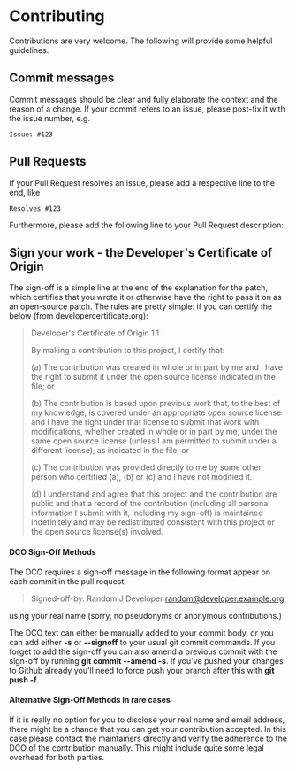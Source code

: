 # Contributing

Contributions are very welcome. The following will provide some helpful guidelines.

## Commit messages

Commit messages should be clear and fully elaborate the context and the reason of a change.
If your commit refers to an issue, please post-fix it with the issue number, e.g.

```
Issue: #123
```

## Pull Requests

If your Pull Request resolves an issue, please add a respective line to the end, like

```
Resolves #123
```

Furthermore, please add the following line to your Pull Request description:

##  Sign your work - the Developer's Certificate of Origin
The sign-off is a simple line at the end of the explanation for the patch, which certifies that you wrote it or otherwise have the right to pass it on as an open-source patch. The rules are pretty simple: if you can certify the below (from developercertificate.org):
 
> Developer's Certificate of Origin 1.1
>
> By making a contribution to this project, I certify that:
>
> (a) The contribution was created in whole or in part by me and I
>     have the right to submit it under the open source license
>     indicated in the file; or
>
> (b) The contribution is based upon previous work that, to the best
>     of my knowledge, is covered under an appropriate open source
>     license and I have the right under that license to submit that
>     work with modifications, whether created in whole or in part
>     by me, under the same open source license (unless I am
>     permitted to submit under a different license), as indicated
>     in the file; or
>
> (c) The contribution was provided directly to me by some other
>     person who certified (a), (b) or (c) and I have not modified
>     it.
>
> (d) I understand and agree that this project and the contribution
>     are public and that a record of the contribution (including all
>     personal information I submit with it, including my sign-off) is
>     maintained indefinitely and may be redistributed consistent with
>     this project or the open source license(s) involved.
 
#### DCO Sign-Off Methods
 
The DCO requires a sign-off message in the following format appear on each commit in the pull request:
 
> Signed-off-by: Random J Developer <random@developer.example.org>
 
using your real name (sorry, no pseudonyms or anonymous contributions.)
 
The DCO text can either be manually added to your commit body, or you can add either **-s** or **--signoff** to your usual git commit commands. If you forget to add the sign-off you can also amend a previous commit with the sign-off by running **git commit --amend -s**. If you've pushed your changes to Github already you'll need to force push your branch after this with **git push -f**.
 
 
#### Alternative Sign-Off Methods in rare cases
 
If it is really no option for you to disclose your real name and email address, there might be a chance that you can get your contribution accepted. In this case please contact the maintainers directly and verify the adherence to the DCO of the contribution manually. This might include quite some legal overhead for both parties. 
